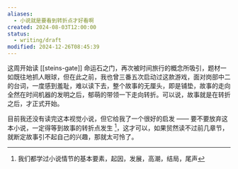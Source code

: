```yaml
---
aliases:
  - 小说就是要看到转折点才好看啊
created: 2024-08-03T12:00:00
status:
  - writing/draft
modified: 2024-12-26T08:45:39
---
```


这周开始读 [[steins-gate]] 命运石之门，再次被时间旅行的概念所吸引，题材一如既往地抓人眼球，但在此之前，我也曾三番五次启动过这款游戏，面对岗部中二的台词，一度感到羞耻，难以读下去，整个故事的无厘头，即是铺垫，故事的走向全然在时间机器的发明之后，郁萌的带领一下走向转折。可以说，故事就是在转折之后，才正式开始。

目前我还没有读完这本视觉小说，但它给我了一个很好的启发 —— 要不要放弃这本小说，一定得等到故事的转折点发生 [^novel-break-point]，这才可以，如果贸然读不过前几章节，就断定故事引不起自己的兴趣，那就太可怜了。

[^novel-break-point]: 我们都学过小说情节的基本要素，起因，发展，高潮，结局，尾声
